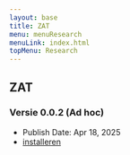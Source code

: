 ```yaml
---
layout: base
title: ZAT
menu: menuResearch
menuLink: index.html
topMenu: Research
---
```


## ZAT
### Versie 0.0.2 (Ad hoc)
- Publish Date: Apr 18, 2025
- [installeren](itms-services://?action=download-manifest&url=https://doerte.eu/zat/manifest.plist)
 